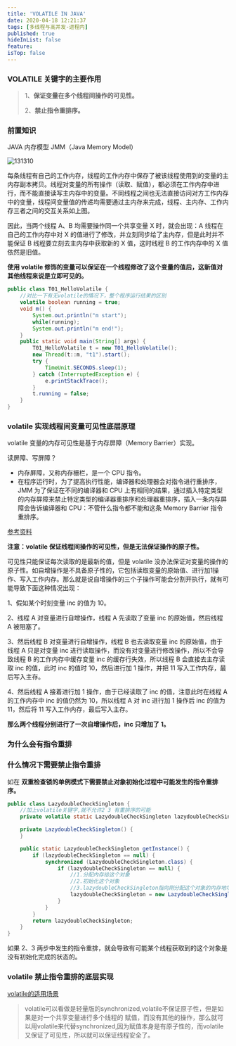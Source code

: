 ```yaml
---
title: 'VOLATILE IN JAVA'
date: 2020-04-18 12:21:37
tags: [多线程与高并发-进程内]
published: true
hideInList: false
feature: 
isTop: false
---
```

<!-- more -->

### VOLATILE 关键字的主要作用

> 1、**保证变量在多个线程间操作的可见性。**
>
> 2、**禁止指令重排序。**

### 前置知识

JAVA 内存模型 JMM（Java Memory Model）

![131310](https://image.yuhaowin.com/2020/04/18/131310.jpg)

每条线程有自己的工作内存，线程的工作内存中保存了被该线程使用到的变量的主内存副本拷贝。线程对变量的所有操作（读取、赋值），都必须在工作内存中进行，而不能直接读写主内存中的变量。不同线程之间也无法直接访问对方工作内存中的变量，线程间变量值的传递均需要通过主内存来完成，线程、主内存、工作内存三者之间的交互关系如上图。

因此，当两个线程 A、B 均需要操作同一个共享变量 X 时，就会出现：A 线程在自己的工作内存中对 X 的值进行了修改，并立刻同步给了主内存，但是此时并不能保证 B 线程要立刻去主内存中获取新的 X 值，这时线程 B 的工作内存中的 X 值依然是旧值。

**使用 volatile 修饰的变量可以保证在一个线程修改了这个变量的值后，这新值对其他线程来说是立即可见的。**



```java
public class T01_HelloVolatile {
	//对比一下有无volatile的情况下，整个程序运行结果的区别
	volatile boolean running = true; 
	void m() {
		System.out.println("m start");
		while(running);
		System.out.println("m end!");
	}
	public static void main(String[] args) {
		T01_HelloVolatile t = new T01_HelloVolatile();
		new Thread(t::m, "t1").start();
		try {
			TimeUnit.SECONDS.sleep(1);
		} catch (InterruptedException e) {
			e.printStackTrace();
		}
		t.running = false;
	}
}
```



### volatile 实现线程间变量可见性底层原理

volatile 变量的内存可见性是基于内存屏障（Memory Barrier）实现。

读屏障、写屏障？

+ 内存屏障，又称内存栅栏，是一个 CPU 指令。
+ 在程序运行时，为了提高执行性能，编译器和处理器会对指令进行重排序，JMM 为了保证在不同的编译器和 CPU 上有相同的结果，通过插入特定类型的内存屏障来禁止特定类型的编译器重排序和处理器重排序，插入一条内存屏障会告诉编译器和 CPU：不管什么指令都不能和这条 Memory Barrier 指令重排序。

[参考资料](https://www.jianshu.com/p/ccfe24b63d87)

**注意：volatile 保证线程间操作的可见性，但是无法保证操作的原子性。**


可见性只能保证每次读取的是最新的值，但是 volatile 没办法保证对变量的操作的原子性。如自增操作是不具备原子性的，它包括读取变量的原始值、进行加1操作、写入工作内存。那么就是说自增操作的三个子操作可能会分割开执行，就有可能导致下面这种情况出现：

1、假如某个时刻变量 inc 的值为 10。

2、线程 A 对变量进行自增操作，线程 A 先读取了变量 inc 的原始值，然后线程 A 被阻塞了。

3、然后线程 B 对变量进行自增操作，线程 B 也去读取变量 inc 的原始值，由于线程 A 只是对变量 inc 进行读取操作，而没有对变量进行修改操作，所以不会导致线程 B 的工作内存中缓存变量 inc 的缓存行失效，所以线程 B 会直接去主存读取 inc 的值，此时 inc 的值时 10，然后进行加 1 操作，并把 11 写入工作内存，最后写入主存。

4、然后线程 A 接着进行加 1 操作，由于已经读取了 inc 的值，注意此时在线程 A 的工作内存中 inc 的值仍然为 10，所以线程 A 对 inc 进行加 1 操作后 inc 的值为 11，然后将 11 写入工作内存，最后写入主存。



**那么两个线程分别进行了一次自增操作后，inc 只增加了 1。**



### 为什么会有指令重排



### 什么情况下需要禁止指令重排

如在 **双重检查锁的单例模式下需要禁止对象初始化过程中可能发生的指令重排序。**

```java
public class LazydoubleCheckSingleton {
    //加上volatile关键字,就不允许2 3 有重排序的可能
    private volatile static LazydoubleCheckSingleton lazydoubleCheckSingleton;

    private LazydoubleCheckSingleton() {
    }

    public static LazydoubleCheckSingleton getInstance() {
        if (lazydoubleCheckSingleton == null) {
            synchronized (LazydoubleCheckSingleton.class) {
                if (lazydoubleCheckSingleton == null) {
                    //1.分配内存给这个对象
                    //2.初始化这个对象
                    //3.lazydoubleCheckSingleton指向刚分配这个对象的内存地址
                    lazydoubleCheckSingleton = new LazydoubleCheckSingleton();
                }
            }
        }
        return lazydoubleCheckSingleton;
    }
}
```

如果 2、3 两步中发生的指令重排，就会导致有可能某个线程获取到的这个对象是没有初始化完成的状态的。


### volatile 禁止指令重排的底层实现


[volatile的适用场景](https://www.cnblogs.com/ouyxy/p/7242563.html)


> volatile可以看做是轻量版的synchronized,volatile不保证原子性，但是如果是对一个共享变量进行多个线程的  赋值，而没有其他的操作，那么就可以用volatile来代替synchronized,因为赋值本身是有原子性的，而volatile  又保证了可见性，所以就可以保证线程安全了。